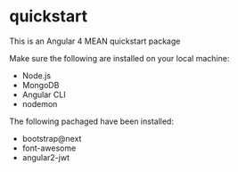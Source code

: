 # quickstart
This is an Angular 4 MEAN quickstart package

Make sure the following are installed on your local machine:
- Node.js
- MongoDB
- Angular CLI
- nodemon

The following pachaged have been installed:
- bootstrap@next
- font-awesome
- angular2-jwt